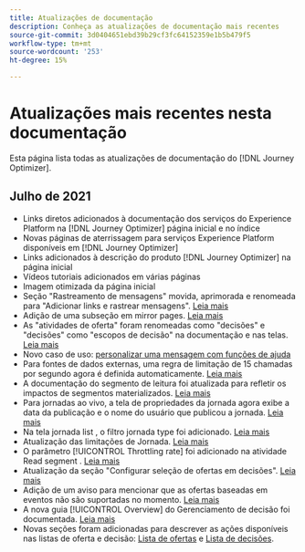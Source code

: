 ```yaml
---
title: Atualizações de documentação
description: Conheça as atualizações de documentação mais recentes
source-git-commit: 3d0404651ebd39b29cf3fc64152359e1b5b479f5
workflow-type: tm+mt
source-wordcount: '253'
ht-degree: 15%

---
```



# Atualizações mais recentes nesta documentação

Esta página lista todas as atualizações de documentação do [!DNL Journey Optimizer].

## Julho de 2021

* Links diretos adicionados à documentação dos serviços do Experience Platform na [!DNL Journey Optimizer] página inicial e no índice
* Novas páginas de aterrissagem para serviços Experience Platform disponíveis em [!DNL Journey Optimizer]
* Links adicionados à descrição do produto [!DNL Journey Optimizer] na página inicial
* Vídeos tutoriais adicionados em várias páginas
* Imagem otimizada da página inicial
* Seção &quot;Rastreamento de mensagens&quot; movida, aprimorada e renomeada para &quot;Adicionar links e rastrear mensagens&quot;. [Leia mais](message-tracking.md)
* Adição de uma subseção em mirror pages. [Leia mais](message-tracking.md#mirror-page)
* As &quot;atividades de oferta&quot; foram renomeadas como &quot;decisões&quot; e &quot;decisões&quot; como &quot;escopos de decisão&quot; na documentação e nas telas. [Leia mais](offers/get-started/starting-offer-decisioning.md)
* Novo caso de uso: [personalizar uma mensagem com funções de ajuda](personalization/personalization-use-case-helper-functions.md)
* Para fontes de dados externas, uma regra de limitação de 15 chamadas por segundo agora é definida automaticamente. [Leia mais](configuration/external-systems.md#capping)
* A documentação do segmento de leitura foi atualizada para refletir os impactos de segmentos materializados. [Leia mais](building-journeys/read-segment.md)
* Para jornadas ao vivo, a tela de propriedades da jornada agora exibe a data da publicação e o nome do usuário que publicou a jornada. [Leia mais](building-journeys/journey-gs.md#change-properties)
* Na tela jornada list , o filtro jornada type foi adicionado. [Leia mais](user-interface.md#section_lgm_hpz_pgb)
* Atualização das limitações de Jornada. [Leia mais](building-journeys/limitations.md)
* O parâmetro [!UICONTROL Throttling rate] foi adicionado na atividade Read segment . [Leia mais](building-journeys/read-segment.md#configuring-segment-trigger-activity)
* Atualização da seção &quot;Configurar seleção de ofertas em decisões&quot;. [Leia mais](offers/offer-activities/configure-offer-selection.md)
* Adição de um aviso para mencionar que as ofertas baseadas em eventos não são suportadas no momento. [Leia mais](offers/offer-library/creating-personalized-offers.md#eligibility)
* A nova guia [!UICONTROL Overview] do Gerenciamento de decisão foi documentada. [Leia mais](offers/get-started/user-interface.md#overview)
* Novas seções foram adicionadas para descrever as ações disponíveis nas listas de oferta e decisão: [Lista de ofertas](offers/offer-library/creating-personalized-offers.md#offer-list) e [Lista de decisões](offers/offer-activities/create-offer-activities.md#decision-list).
 